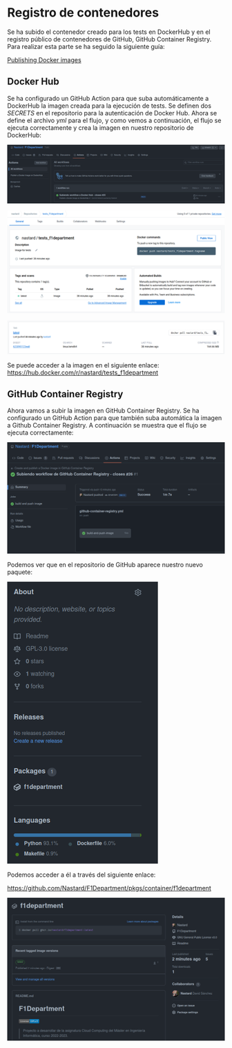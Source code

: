 # Registro de contenedores
Se ha subido el contenedor creado para los tests en DockerHub y en el registro público de contenedores de GitHub, GitHub Container Registry. Para realizar esta parte se ha seguido la siguiente guía:

[Publishing Docker images](https://docs.github.com/en/actions/publishing-packages/publishing-docker-images)

## Docker Hub
Se ha configurado un GitHub Action para que suba automáticamente a DockerHub la imagen creada para la ejecución de tests. Se definen dos *SECRETS* en el repositorio para la autenticación de Docker Hub. Ahora se define el archivo *yml* para el flujo, y como vemos a continuación, el flujo se ejecuta correctamente y crea la imagen en nuestro repositorio de DockerHub:

![CapturaActionDockerHub](./img/actionDockerHub.png)

![CapturaRepositoryDockerHub](./img/repositoryDockerHub.png)

![CapturaSizeImageDockerHub](./img/sizeImageDockerHub.png)

Se puede acceder a la imagen en el siguiente enlace: https://hub.docker.com/r/nastard/tests_f1department

## GitHub Container Registry
Ahora vamos a subir la imagen en GitHub Container Registry. Se ha configurado un GitHub Action para que también suba automática la imagen a Github Container Registry. A continuación se muestra que el flujo se ejecuta correctamente:

![CapturaActionGitHubContainerRegistry](./img/actionGitHubContainerRegistry.png)

Podemos ver que en el repositorio de GitHub aparece nuestro nuevo paquete:

![CapturaAboutGitHub](./img/aboutGitHub.png)

Podemos acceder a él a través del siguiente enlace:

https://github.com/Nastard/F1Department/pkgs/container/f1department

![CapturaImageGitHubContainerRegistry](./img/imageGitHubContainerRegistry.png)
